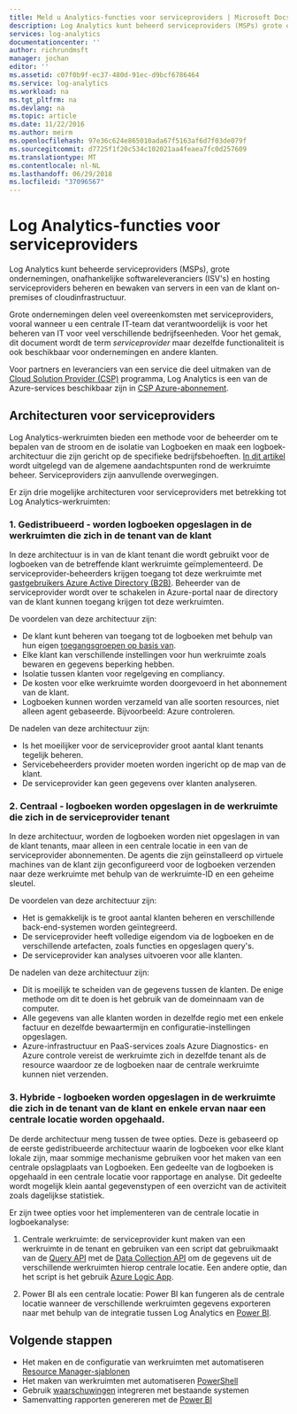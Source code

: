```yaml
---
title: Meld u Analytics-functies voor serviceproviders | Microsoft Docs
description: Log Analytics kunt beheerd serviceproviders (MSPs) grote ondernemingen Independent Software Vendors (ISV's) en hosting serviceproviders beheren en bewaken van servers in een van de klant on-premises of cloudinfrastructuur.
services: log-analytics
documentationcenter: ''
author: richrundmsft
manager: jochan
editor: ''
ms.assetid: c07f0b9f-ec37-480d-91ec-d9bcf6786464
ms.service: log-analytics
ms.workload: na
ms.tgt_pltfrm: na
ms.devlang: na
ms.topic: article
ms.date: 11/22/2016
ms.author: meirm
ms.openlocfilehash: 97e36c624e865010ada67f5163af6d7f03de079f
ms.sourcegitcommit: d7725f1f20c534c102021aa4feaea7fc0d257609
ms.translationtype: MT
ms.contentlocale: nl-NL
ms.lasthandoff: 06/29/2018
ms.locfileid: "37096567"
---
```

# <a name="log-analytics-features-for-service-providers"></a>Log Analytics-functies voor serviceproviders
Log Analytics kunt beheerde serviceproviders (MSPs), grote ondernemingen, onafhankelijke softwareleveranciers (ISV's) en hosting serviceproviders beheren en bewaken van servers in een van de klant on-premises of cloudinfrastructuur. 

Grote ondernemingen delen veel overeenkomsten met serviceproviders, vooral wanneer u een centrale IT-team dat verantwoordelijk is voor het beheren van IT voor veel verschillende bedrijfseenheden. Voor het gemak, dit document wordt de term *serviceprovider* maar dezelfde functionaliteit is ook beschikbaar voor ondernemingen en andere klanten.

Voor partners en leveranciers van een service die deel uitmaken van de [Cloud Solution Provider (CSP)](https://partner.microsoft.com/Solutions/cloud-reseller-overview) programma, Log Analytics is een van de Azure-services beschikbaar zijn in [CSP Azure-abonnement](https://docs.microsoft.com/azure/cloud-solution-provider/overview/azure-csp-overview). 

## <a name="architectures-for-service-providers"></a>Architecturen voor serviceproviders

Log Analytics-werkruimten bieden een methode voor de beheerder om te bepalen van de stroom en de isolatie van Logboeken en maak een logboek-architectuur die zijn gericht op de specifieke bedrijfsbehoeften. [In dit artikel](https://docs.microsoft.com/en-us/azure/log-analytics/log-analytics-manage-access) wordt uitgelegd van de algemene aandachtspunten rond de werkruimte beheer. Serviceproviders zijn aanvullende overwegingen.

Er zijn drie mogelijke architecturen voor serviceproviders met betrekking tot Log Analytics-werkruimten:

### <a name="1-distributed---logs-are-stored-in-workspaces-located-in-the-customers-tenant"></a>1. Gedistribueerd - worden logboeken opgeslagen in de werkruimten die zich in de tenant van de klant 

In deze architectuur is in van de klant tenant die wordt gebruikt voor de logboeken van de betreffende klant werkruimte geïmplementeerd. De serviceprovider-beheerders krijgen toegang tot deze werkruimte met [gastgebruikers Azure Active Directory (B2B)](https://docs.microsoft.com/en-us/azure/active-directory/b2b/what-is-b2b). Beheerder van de serviceprovider wordt over te schakelen in Azure-portal naar de directory van de klant kunnen toegang krijgen tot deze werkruimten.

De voordelen van deze architectuur zijn:
* De klant kunt beheren van toegang tot de logboeken met behulp van hun eigen [toegangsgroepen op basis van](https://docs.microsoft.com/en-us/azure/role-based-access-control/overview).
* Elke klant kan verschillende instellingen voor hun werkruimte zoals bewaren en gegevens beperking hebben.
* Isolatie tussen klanten voor regelgeving en compliancy.
* De kosten voor elke werkruimte worden doorgevoerd in het abonnement van de klant.
* Logboeken kunnen worden verzameld van alle soorten resources, niet alleen agent gebaseerde. Bijvoorbeeld: Azure controleren.

De nadelen van deze architectuur zijn:
* Is het moeilijker voor de serviceprovider groot aantal klant tenants tegelijk beheren.
* Servicebeheerders provider moeten worden ingericht op de map van de klant.
* De serviceprovider kan geen gegevens over klanten analyseren.

### <a name="2-central---logs-are-stored-in-workspace-located-in-the-service-provider-tenant"></a>2. Centraal - logboeken worden opgeslagen in de werkruimte die zich in de serviceprovider tenant

In deze architectuur, worden de logboeken worden niet opgeslagen in van de klant tenants, maar alleen in een centrale locatie in een van de serviceprovider abonnementen. De agents die zijn geïnstalleerd op virtuele machines van de klant zijn geconfigureerd voor de logboeken verzenden naar deze werkruimte met behulp van de werkruimte-ID en een geheime sleutel.

De voordelen van deze architectuur zijn:
* Het is gemakkelijk is te groot aantal klanten beheren en verschillende back-end-systemen worden geïntegreerd.
* De serviceprovider heeft volledige eigendom via de logboeken en de verschillende artefacten, zoals functies en opgeslagen query's.
* De serviceprovider kan analyses uitvoeren voor alle klanten.

De nadelen van deze architectuur zijn:
* Dit is moeilijk te scheiden van de gegevens tussen de klanten. De enige methode om dit te doen is het gebruik van de domeinnaam van de computer.
* Alle gegevens van alle klanten worden in dezelfde regio met een enkele factuur en dezelfde bewaartermijn en configuratie-instellingen opgeslagen.
* Azure-infrastructuur en PaaS-services zoals Azure Diagnostics- en Azure controle vereist de werkruimte zich in dezelfde tenant als de resource waardoor ze de logboeken naar de centrale werkruimte kunnen niet verzenden.

### <a name="3-hybrid---logs-are-stored-in-workspace-located-in-the-customers-tenant-and-some-of-them-are-pulled-to-a-central-location"></a>3. Hybride - logboeken worden opgeslagen in de werkruimte die zich in de tenant van de klant en enkele ervan naar een centrale locatie worden opgehaald.

De derde architectuur meng tussen de twee opties. Deze is gebaseerd op de eerste gedistribueerde architectuur waarin de logboeken voor elke klant lokale zijn, maar sommige mechanisme gebruiken voor het maken van een centrale opslagplaats van Logboeken. Een gedeelte van de logboeken is opgehaald in een centrale locatie voor rapportage en analyse. Dit gedeelte wordt mogelijk klein aantal gegevenstypen of een overzicht van de activiteit zoals dagelijkse statistiek.

Er zijn twee opties voor het implementeren van de centrale locatie in logboekanalyse:

1. Centrale werkruimte: de serviceprovider kunt maken van een werkruimte in de tenant en gebruiken van een script dat gebruikmaakt van de [Query API](https://dev.loganalytics.io/) met de [Data Collection API](log-analytics-data-collector-api.md) om de gegevens uit de verschillende werkruimten hierop centrale locatie. Een andere optie, dan het script is het gebruik [Azure Logic App](https://docs.microsoft.com/en-us/azure/logic-apps/logic-apps-overview).

2. Power BI als een centrale locatie: Power BI kan fungeren als de centrale locatie wanneer de verschillende werkruimten gegevens exporteren naar met behulp van de integratie tussen Log Analytics en [Power BI](log-analytics-powerbi.md). 


## <a name="next-steps"></a>Volgende stappen
* Het maken en de configuratie van werkruimten met automatiseren [Resource Manager-sjablonen](log-analytics-template-workspace-configuration.md)
* Het maken van werkruimten met automatiseren [PowerShell](log-analytics-powershell-workspace-configuration.md) 
* Gebruik [waarschuwingen](log-analytics-alerts.md) integreren met bestaande systemen
* Samenvatting rapporten genereren met de [Power BI](log-analytics-powerbi.md)

